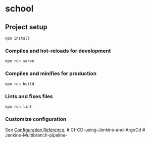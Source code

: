 # school

## Project setup
```
npm install
```

### Compiles and hot-reloads for development
```
npm run serve
```

### Compiles and minifies for production
```
npm run build
```

### Lints and fixes files
```
npm run lint
```

### Customize configuration
See [Configuration Reference](https://cli.vuejs.org/config/).
#   C I - C D - u s i n g - J e n k i n s - a n d - A r g o C d  
 #   J e n k i n s - M u l t i b r a n c h - p i p e l i n e -  
 